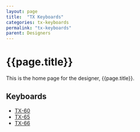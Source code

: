 ```yaml
---
layout: page
title:  "TX Keyboards"
categories: tx-keyboards
permalink: "tx-keyboards"
parent: Designers
---
```

# {{page.title}}
This is the home page for the designer, {{page.title}}.

## Keyboards

- [TX-60](/tx-keyboards/tx-60)
- [TX-65](/tx-keyboards/tx-65)
- [TX-66](/tx-keyboards/tx-66)
